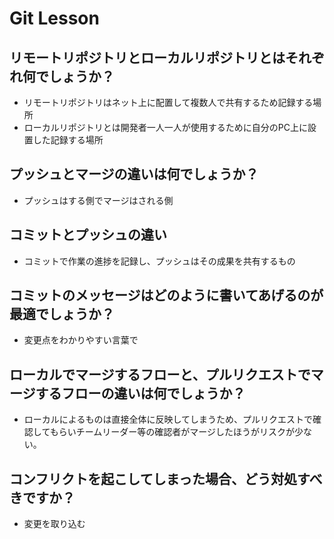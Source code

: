 # Git Lesson

## リモートリポジトリとローカルリポジトリとはそれぞれ何でしょうか？

- リモートリポジトリはネット上に配置して複数人で共有するため記録する場所
- ローカルリポジトリとは開発者一人一人が使用するために自分のPC上に設置した記録する場所

## プッシュとマージの違いは何でしょうか？

- プッシュはする側でマージはされる側


## コミットとプッシュの違い

- コミットで作業の進捗を記録し、プッシュはその成果を共有するもの


## コミットのメッセージはどのように書いてあげるのが最適でしょうか？

- 変更点をわかりやすい言葉で


## ローカルでマージするフローと、プルリクエストでマージするフローの違いは何でしょうか？

- ローカルによるものは直接全体に反映してしまうため、プルリクエストで確認してもらいチームリーダー等の確認者がマージしたほうがリスクが少ない。



## コンフリクトを起こしてしまった場合、どう対処すべきですか？

- 変更を取り込む

